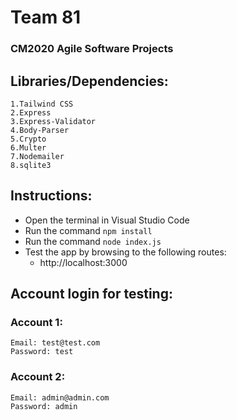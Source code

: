 # Team 81
### CM2020 Agile Software Projects ###

## Libraries/Dependencies:
    1.Tailwind CSS
    2.Express
    3.Express-Validator
    4.Body-Parser
    5.Crypto
    6.Multer
    7.Nodemailer
    8.sqlite3
    
## Instructions:
 * Open the terminal in Visual Studio Code
 * Run the command ```npm install```
 * Run the command ```node index.js```
 * Test the app by browsing to the following routes:
    - http://localhost:3000
    
## Account login for testing:
 ### Account 1:
    Email: test@test.com
    Password: test
 ### Account 2:
    Email: admin@admin.com
    Password: admin
  
